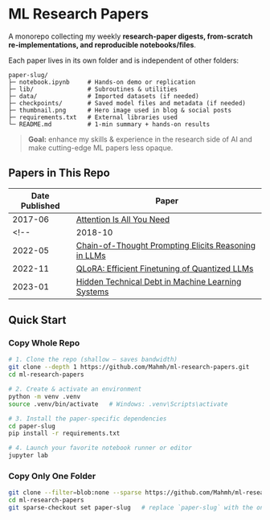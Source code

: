 # ML Research Papers
A monorepo collecting my weekly **research-paper digests, from-scratch re-implementations, and reproducible notebooks/files**.

Each paper lives in its own folder and is independent of other folders:
```
paper-slug/
├─ notebook.ipynb     # Hands-on demo or replication
├─ lib/               # Subroutines & utilities
├─ data/              # Imported datasets (if needed)
├─ checkpoints/       # Saved model files and metadata (if needed)
├─ thumbnail.png      # Hero image used in blog & social posts
├─ requirements.txt   # External libraries used
└─ README.md          # 1-min summary + hands-on results
```

> **Goal:** enhance my skills & experience in the research side of AI and make cutting-edge ML papers less opaque.

## Papers in This Repo
| Date Published     | Paper |
|----------|--------------------------------------------------|
| 2017-06  | [Attention Is All You Need](./attention-is-all-you-need) |
<!-- | 2018-10  | [BERT: Pre-training of Deep Bidirectional Transformers](./bert) |
| 2022-05  | [Chain-of-Thought Prompting Elicits Reasoning in LLMs](./chain-of-thought) |
| 2022-11  | [QLoRA: Efficient Finetuning of Quantized LLMs](./qlora) |
| 2023-01  | [Hidden Technical Debt in Machine Learning Systems](./hidden-technical-debt) | -->


## Quick Start
### Copy Whole Repo
```bash
# 1. Clone the repo (shallow — saves bandwidth)
git clone --depth 1 https://github.com/Mahmh/ml-research-papers.git
cd ml-research-papers

# 2. Create & activate an environment
python -m venv .venv
source .venv/bin/activate   # Windows: .venv\Scripts\activate

# 3. Install the paper-specific dependencies
cd paper-slug
pip install -r requirements.txt

# 4. Launch your favorite notebook runner or editor
jupyter lab
```
### Copy Only One Folder
```bash
git clone --filter=blob:none --sparse https://github.com/Mahmh/ml-research-papers.git
cd ml-research-papers
git sparse-checkout set paper-slug   # replace `paper-slug` with the only folder you want to fetch
```